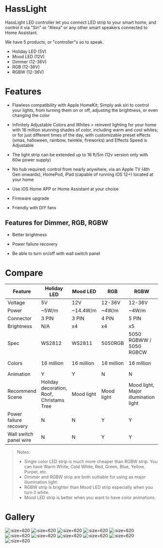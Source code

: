 # HassLight 
HassLight LED controller let you connect LED strip to your smart home, and control it via "Siri" or "Alexa" or any other smart speakers connected to Home Assistant. 

We have 5 products, or "controller"s so to speak. 
* Holiday LED (5V)
* Mood LED (12V)
* Dimmer (12-36V)
* RGB (12-36V)
* RGBW (12-36V)

# Features

- Flawless compatibility with Apple HomeKit; Simply ask siri to control your lights, from turning them on or off, adjusting the brightness, or even changing the color

- Infinitely Adjustable Colors and Whites > reinvent lighting for your home with 16 million stunning shades of color, including warm and cool whites; or for just different times of the day, with customizable preset effects (xmas, halloween, rainbow, twinkle, fireworks) and Effects Speed is Adjustable

- The light strip can be extended up to 16 ft/5m (12v version only with 60w power supply)

- No hub required; control from nearly anywhere, via an Apple TV (4th Gen onwards), HomePod, iPad (capable of running iOS 12+) located at your home

- Use iOS Home APP or Home Assistant at your choise

- Firmware upgrade

- Friendly with DIY fans 

## Features for Dimmer, RGB, RGBW

 - Better brightness
 
 - Power failure recovery

 - Be able to turn on/off with wall switch panel

# Compare

 Feature | Holiday LED | Mood LED | RGB | RGBW | Dimmer 
 --      | --    | --       | --      | --     | --
 Voltage | 5V    | 12V      | 12-36V  | 12-36V | 12-36V 
 Power   | ~5W/m | ~14.4W/m | ~4W/m   | ~4W/m  | ~14.4W/m
 Connector| 3 PIN | 3 PIN   | 4 PIN   | 5 PIN  | 2 PIN
 Brightness | N/A |  x4 |  x4 | x5 | x5
 Spec | WS2812 | WS2811 | 5050RGB | 5050 RGBWW / 5050 RGBCW | 5050/5630/etc...  
 Colors | 16 million | 16 million | 16 million | 16 million | single color per strip 
 Animation | Y | Y | N | N | N
 Recommend Scene | Holiday decoration, Roof, Christams Tree | Mood light | Mood light | Mood light, Major illumination light | Fixed color mood light, Major illumination light,
 Power failure recovery | N | N | Y | Y |Y  
 Wall switch panel wire | N | N | Y | Y |Y  

> Notes:  
> - Single color LED strip is much more cheaper than RGBW strip. You can have Warm White, Cold White, Red, Green, Blue, Yellow, Purpel, etc.  
> - Dimmer and RGBW strip are both suitiable for using as major illumination light.  
> - RGBW strip is brighter than Mood LED strip especially when you turn it white.  
> - Mood LED strip is better when you want to have color animations.  


# Gallery

![](/imgs/holiday1.png ':size=620')
![](/imgs/holiday2.png ':size=620')
![](/imgs/holiday2.jpg ':size=620')
![](/imgs/holiday3.jpg ':size=620')
![](/imgs/holiday4.jpg ':size=620')
![](/imgs/holiday5.jpg ':size=620')
![](/imgs/mood1.jpg ':size=620')
![](/imgs/mood2.jpg ':size=620')
![](/imgs/mood3.jpg ':size=620')
![](/imgs/mood4.jpg ':size=620')
![](/imgs/hasslight.jpg ':size=620')



